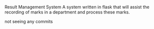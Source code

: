 ﻿Result Management System
A system written in flask that will assist the recording of marks in a department and process these marks.

not seeing any commits
